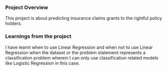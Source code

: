 ### Project Overview

 This project is about predicting  insurance claims grants to the rightful policy holders.


### Learnings from the project

 I have learnt when to use Linear Regression and when not to use Linear Regression when the dataset or the problem statement represents a classification problem wherein I can only use classification related models like Logistic Regression in this case.


